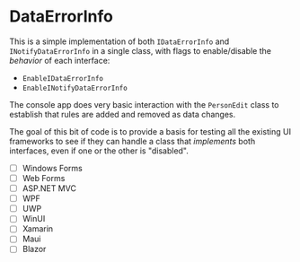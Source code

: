 # DataErrorInfo

This is a simple implementation of both `IDataErrorInfo` and `INotifyDataErrorInfo` in a single class, with flags to enable/disable the _behavior_ of each interface:

* `EnableIDataErrorInfo`
* `EnableINotifyDataErrorInfo`

The console app does very basic interaction with the `PersonEdit` class to establish that rules are added and removed as data changes.

The goal of this bit of code is to provide a basis for testing all the existing UI frameworks to see if they can handle a class that _implements_ both interfaces, even if one or the other is "disabled".

* [ ] Windows Forms
* [ ] Web Forms
* [ ] ASP.NET MVC
* [ ] WPF
* [ ] UWP
* [ ] WinUI
* [ ] Xamarin
* [ ] Maui
* [ ] Blazor
